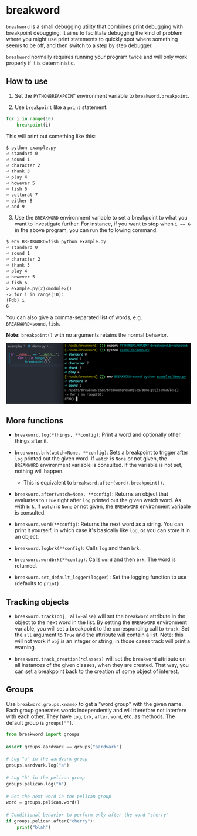 
# breakword

`breakword` is a small debugging utility that combines print debugging with breakpoint debugging. It aims to facilitate debugging the kind of problem where you might use print statements to quickly spot where something seems to be off, and then switch to a step by step debugger.

`breakword` normally requires running your program twice and will only work properly if it is deterministic.


## How to use

1. Set the `PYTHONBREAKPOINT` environment variable to `breakword.breakpoint`.

2. Use `breakpoint` like a `print` statement:

```python
for i in range(10):
    breakpoint(i)
```

This will print out something like this:

```
$ python example.py
⏎ standard 0
⏎ sound 1
⏎ character 2
⏎ thank 3
⏎ play 4
⏎ however 5
⏎ fish 6
⏎ cultural 7
⏎ either 8
⏎ and 9
```

3. Use the `BREAKWORD` environment variable to set a breakpoint to what you want to investigate further. For instance, if you want to stop when `i == 6` in the above program, you can run the following command:


```
$ env BREAKWORD=fish python example.py
⏎ standard 0
⏎ sound 1
⏎ character 2
⏎ thank 3
⏎ play 4
⏎ however 5
⏎ fish 6
> example.py(2)<module>()
-> for i in range(10):
(Pdb) i
6
```

You can also give a comma-separated list of words, e.g. `BREAKWORD=sound,fish`.

**Note:** `breakpoint()` with no arguments retains the normal behavior.

![demo](https://raw.githubusercontent.com/breuleux/breakword/master/media/demo.png)


## More functions

* `breakword.log(*things, **config)`: Print a word and optionally other things after it.

* `breakword.brk(watch=None, **config)`: Sets a breakpoint to trigger after `log` printed out the given word. If `watch` is `None` or not given, the `BREAKWORD` environment variable is consulted. If the variable is not set, nothing will happen.
  * This is equivalent to `breakword.after(word).breakpoint()`.

* `breakword.after(watch=None, **config)`: Returns an object that evaluates to `True` right after `log` printed out the given watch word. As with `brk`, if `watch` is `None` or not given, the `BREAKWORD` environment variable is consulted.

* `breakword.word(**config)`: Returns the next word as a string. You can print it yourself, in which case it's basically like `log`, or you can store it in an object.

* `breakword.logbrk(**config)`: Calls `log` and then `brk`.

* `breakword.wordbrk(**config)`: Calls `word` and then `brk`. The word is returned.

* `breakword.set_default_logger(logger)`: Set the logging function to use (defaults to `print`)


## Tracking objects

* `breakword.track(obj, all=False)` will set the `breakword` attribute in the object to the next word in the list. By setting the `BREAKWORD` environment variable, you will set a breakpoint to the corresponding call to `track`. Set the `all` argument to `True` and the attribute will contain a list. Note: this will not work if `obj` is an integer or string, in those cases track will print a warning.

* `breakword.track_creation(*classes)` will set the `breakword` attribute on all instances of the given classes, when they are created. That way, you can set a breakpoint back to the creation of some object of interest.


## Groups

Use `breakword.groups.<name>` to get a "word group" with the given name. Each group generates words independently and will therefore not interfere with each other. They have `log`, `brk`, `after`, `word`, etc. as methods. The default group is `groups[""]`.


```python
from breakword import groups

assert groups.aardvark == groups["aardvark"]

# Log "a" in the aardvark group
groups.aardvark.log("a")

# Log "b" in the pelican group
groups.pelican.log("b")

# Get the next word in the pelican group
word = groups.pelican.word()

# Conditional behavior to perform only after the word "cherry"
if groups.pelican.after("cherry"):
    print("blah")
```
